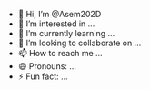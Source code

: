 - 👋 Hi, I’m @Asem202D
- 👀 I’m interested in ...
- 🌱 I’m currently learning ...
- 💞️ I’m looking to collaborate on ...
- 📫 How to reach me ...
- 😄 Pronouns: ...
- ⚡ Fun fact: ...

<!---
Asem202D/Asem202D is a ✨ special ✨ repository because its `README.md` (this file) appears on your GitHub profile.
You can click the Preview link to take a look at your changes.
--->
